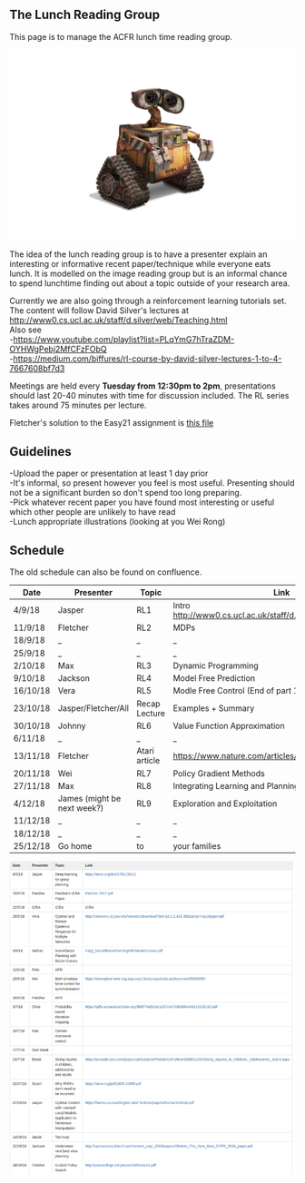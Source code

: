 ## The Lunch Reading Group

This page is to manage the ACFR lunch time reading group. 

![Image](walle.jpg)

The idea of the lunch reading group is to have a presenter explain an interesting or informative recent paper/technique while everyone eats lunch. It is modelled on the image reading group but is an informal chance to spend lunchtime finding out about a topic outside of your research area.

Currently we are also going through a reinforcement learning tutorials set. The content will follow David Silver's lectures at http://www0.cs.ucl.ac.uk/staff/d.silver/web/Teaching.html  
Also see  
-https://www.youtube.com/playlist?list=PLqYmG7hTraZDM-OYHWgPebj2MfCFzFObQ  
-https://medium.com/biffures/rl-course-by-david-silver-lectures-1-to-4-7667608bf7d3  

Meetings are held every **Tuesday from 12:30pm to 2pm**, presentations should last 20-40 minutes with time for discussion included. The RL series takes around 75 minutes per lecture.

Fletcher's solution to the Easy21 assignment is [this file](easy21.py)

## Guidelines
-Upload the paper or presentation at least 1 day prior  
-It's informal, so present however you feel is most useful. Presenting should not be a significant burden so don't spend too long preparing.  
-Pick whatever recent paper you have found most interesting or useful which other people are unlikely to have read  
-Lunch appropriate illustrations (looking at you Wei Rong)  

## Schedule

The old schedule can also be found on confluence.

| Date  | Presenter | Topic | Link |
| ------------- | ------------- | ------------- | ------------- |
| 4/9/18 | Jasper | RL1 | Intro http://www0.cs.ucl.ac.uk/staff/d.silver/web/Teaching.html |
| 11/9/18 | Fletcher | RL2 | MDPs |
| 18/9/18 | _ | _ | _ |
| 25/9/18 | _ | _ | _ |
| 2/10/18 | Max | RL3 | Dynamic Programming |
| 9/10/18 | Jackson | RL4 | Model Free Prediction |
| 16/10/18 | Vera | RL5 | Modle Free Control (End of part 1, reassess schedule)| 
| 23/10/18 | Jasper/Fletcher/All | Recap Lecture | Examples + Summary |
| 30/10/18 | Johnny | RL6 | Value Function Approximation |
| 6/11/18 | _ | _ | _ |
| 13/11/18 | Fletcher | Atari article | https://www.nature.com/articles/nature14236.pdf |
| 20/11/18 | Wei | RL7 | Policy Gradient Methods |
| 27/11/18 | Max | RL8 | Integrating Learning and Planning |
| 4/12/18 | James (might be next week?) | RL9 | Exploration and Exploitation |
| 11/12/18 | _ | _ | _ |
| 18/12/18 | _ | _ | _ |
| 25/12/18 | Go home | to | your families |

![Image](old_schedule.png)
